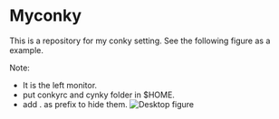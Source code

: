 # Myconky
This is a repository for my conky setting.
See the following figure as a example. 

Note: 

- It is the left monitor.
- put conkyrc and cynky folder in $HOME.
- add . as prefix to hide them.
![Desktop figure](https://github.com/hui-aqua/image-repository/blob/master/ScreenshotForconky.png)

